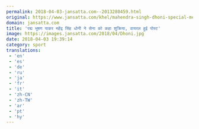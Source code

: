 ```yaml
---
permalink: 2018-04-03-jansatta.com--2013280459.html
original: https://www.jansatta.com/khel/mahendra-singh-dhoni-special-message-for-armed-forces-after-being-honoured-with-padma-bhushan/620537/
domain: jansatta.com
title: 'पद्म भूषण पाकर महेंद्र सिंह धोनी ने सेना को कहा शुक्रिया, वायरल हुई पोस्ट'
image: https://images.jansatta.com/2018/04/Dhoni.jpg
date: 2018-04-03 19:39:14
category: sport
translations: 
 - 'en'
 - 'es'
 - 'de'
 - 'ru'
 - 'ja'
 - 'fr'
 - 'it'
 - 'zh-CN'
 - 'zh-TW'
 - 'ar'
 - 'pt'
 - 'hy'
---
```


